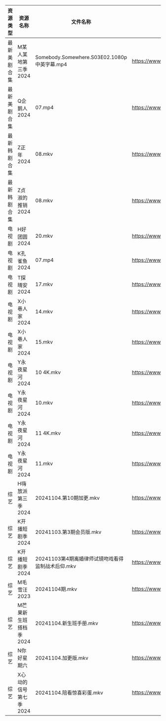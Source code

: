 | 资源类型   | 资源名称          | 文件名称                                    | 分享链接                                      | 更新时间                |
| ------ | ------------- | --------------------------------------- | ----------------------------------------- | ------------------- |
| 最新美剧合集 | M某人某地第三季2024  | Somebody.Somewhere.S03E02.1080p中英字幕.mp4 | https://www.alipan.com/s/kCctPYRw6TA      | 2024-11-04 14:06:05 |
| 最新美剧合集 | Q企鹅人2024      | 07.mp4                                  | https://www.alipan.com/s/vDUaCfprWEZ      | 2024-11-04 14:06:16 |
| 最新韩剧合集 | Z正年2024       | 08.mkv                                  | https://www.alipan.com/s/sTneuapS1wk      | 2024-11-04 00:06:43 |
| 最新韩剧合集 | Z贞淑的推销2024    | 08.mkv                                  | https://www.alipan.com/s/h5xmVkTJtTV      | 2024-11-04 00:06:46 |
| 电视剧    | H好团圆2024      | 20.mkv                                  | https://www.alipan.com/s/d2bHdxmufLL      | 2024-11-04 20:05:30 |
| 电视剧    | K孔雀鱼2024      | 07.mp4                                  | https://www.alipan.com/s/9byeekozvmJ      | 2024-11-04 08:05:48 |
| 电视剧    | T探晴安2024      | 17.mkv                                  | https://www.alipan.com/s/BScPfWednTi      | 2024-11-04 14:06:44 |
| 电视剧    | X小巷人家2024     | 14.mkv                                  | https://www.alipan.com/s/nfaZSoTnFL2      | 2024-11-04 21:06:50 |
| 电视剧    | X小巷人家2024     | 15.mkv                                  | https://www.alipan.com/s/nfaZSoTnFL2      | 2024-11-04 21:06:49 |
| 电视剧    | Y永夜星河2024     | 10 4K.mkv                               | https://www.alipan.com/s/torupuzCfzz      | 2024-11-04 21:06:55 |
| 电视剧    | Y永夜星河2024     | 10.mkv                                  | https://www.alipan.com/s/torupuzCfzz      | 2024-11-04 19:06:51 |
| 电视剧    | Y永夜星河2024     | 11 4K.mkv                               | https://www.alipan.com/s/torupuzCfzz      | 2024-11-04 21:06:55 |
| 电视剧    | Y永夜星河2024     | 11.mkv                                  | https://www.alipan.com/s/torupuzCfzz      | 2024-11-04 20:06:42 |
| 综艺     | H嗨放派第三季2024   | 20241104.第10期加更.mkv                     | https://www.alipan.com/s/VRKJ132nbcQ      | 2024-11-04 14:07:24 |
| 综艺     | K开播短剧季2024    | 20241103.第3期会员版.mkv                     | https://www.alipan.com/s/RwTZ4L5wTYU      | 2024-11-04 08:07:08 |
| 综艺     | K开播短剧季2024    | 20241103第4期离婚律师试镜吻戏看得监制战术后仰.mkv         | https://www.alipan.com/s/RwTZ4L5wTYU      | 2024-11-04 08:07:08 |
| 综艺     | M毛雪汪2023      | 20241104期.mkv                           | https://www.aliyundrive.com/s/asPqfgPRqAg | 2024-11-04 14:07:44 |
| 综艺     | M芒果新生班搭档季2024 | 20241104.新生班手册.mkv                      | https://www.alipan.com/s/xnGaC7WzgLK      | 2024-11-04 14:07:50 |
| 综艺     | N你好星期六        | 20241104.加更版.mkv                        | https://www.alipan.com/s/V89qnjC6T3z      | 2024-11-04 20:07:39 |
| 综艺     | X心动的信号第七季2024 | 20241104.陪看惊喜彩蛋.mkv                     | https://www.alipan.com/s/wQqfQxMS8Sx      | 2024-11-04 14:08:54 |
